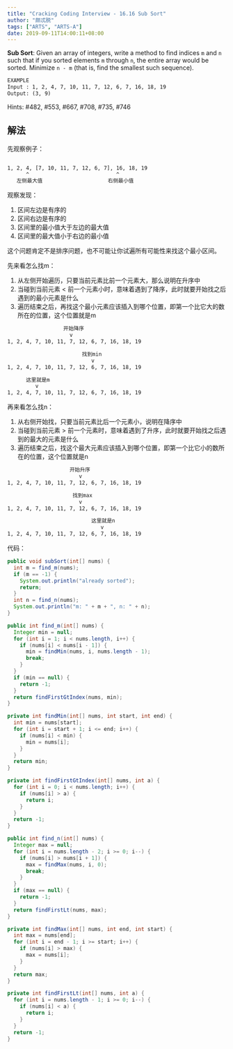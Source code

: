 ```yaml
---
title: "Cracking Coding Interview - 16.16 Sub Sort"
author: "颇忒脱"
tags: ["ARTS", "ARTS-A"]
date: 2019-09-11T14:00:11+08:00
---
```


<!--more-->

**Sub Sort**: Given an array of integers, write a method to find indices `m` and `n` such that if you sorted elements `m` through `n`, the entire array would be sorted. Minimize `n - m` (that is, find the smallest such sequence).

```txt
EXAMPLE
Input : 1, 2, 4, 7, 10, 11, 7, 12, 6, 7, 16, 18, 19
Output: (3, 9)
```

Hints: #482, #553, #667, #708, #735, #746

## 解法

先观察例子：

```txt

1, 2, 4, [7, 10, 11, 7, 12, 6, 7], 16, 18, 19 
      ^                            ^
   左侧最大值                     右侧最小值
```

观察发现：

1. 区间左边是有序的
2. 区间右边是有序的
3. 区间里的最小值大于左边的最大值
4. 区间里的最大值小于右边的最小值

这个问题肯定不是排序问题，也不可能让你试遍所有可能性来找这个最小区间。

先来看怎么找m：

1. 从左侧开始遍历，只要当前元素比前一个元素大，那么说明在升序中
2. 当碰到当前元素 < 前一个元素小时，意味着遇到了降序，此时就要开始找之后遇到的最小元素是什么
3. 遍历结束之后，再找这个最小元素应该插入到哪个位置，即第一个比它大的数所在的位置，这个位置就是m

```txt
                  开始降序
                    v
1, 2, 4, 7, 10, 11, 7, 12, 6, 7, 16, 18, 19

                        找到min
                           v
1, 2, 4, 7, 10, 11, 7, 12, 6, 7, 16, 18, 19

      这里就是m
         v
1, 2, 4, 7, 10, 11, 7, 12, 6, 7, 16, 18, 19
```

再来看怎么找n：

1. 从右侧开始找，只要当前元素比后一个元素小，说明在降序中
2. 当碰到当前元素 > 前一个元素时，意味着遇到了升序，此时就要开始找之后遇到的最大的元素是什么
3. 遍历结束之后，找这个最大元素应该插入到哪个位置，即第一个比它小的数所在的位置，这个位置就是n

```txt
                    开始升序
                       v
1, 2, 4, 7, 10, 11, 7, 12, 6, 7, 16, 18, 19

                     找到max
                       v
1, 2, 4, 7, 10, 11, 7, 12, 6, 7, 16, 18, 19

                           这里就是n
                              v
1, 2, 4, 7, 10, 11, 7, 12, 6, 7, 16, 18, 19
```

代码：

```java
public void subSort(int[] nums) {
  int m = find_m(nums);
  if (m == -1) {
    System.out.println("already sorted");
    return;
  }
  int n = find_n(nums);
  System.out.println("m: " + m + ", n: " + n);
}

public int find_m(int[] nums) {
  Integer min = null;
  for (int i = 1; i < nums.length, i++) {
    if (nums[i] < nums[i - 1]) {
      min = findMin(nums, i, nums.length - 1);
      break;
    }
  }
  if (min == null) {
    return -1;
  }
  return findFirstGtIndex(nums, min);
}

private int findMin(int[] nums, int start, int end) {
  int min = nums[start];
  for (int i = start + 1; i <= end; i++) {
    if (nums[i] < min) {
      min = nums[i];
    }
  }
  return min;
}

private int findFirstGtIndex(int[] nums, int a) {
  for (int i = 0; i < nums.length; i++) {
    if (nums[i] > a) {
      return i;
    }
  }
  return -1;
}

public int find_n(int[] nums) {
  Integer max = null;
  for (int i = nums.length - 2; i >= 0; i--) {
    if (nums[i] > nums[i + 1]) {
      max = findMax(nums, i, 0);
      break;
    }
  }
  if (max == null) {
    return -1;
  }
  return findFirstLt(nums, max);
}

private int findMax(int[] nums, int end, int start) {
  int max = nums[end];
  for (int i = end - 1; i >= start; i++) {
    if (nums[i] > max) {
      max = nums[i];
    }
  }
  return max;
}

private int findFirstLt(int[] nums, int a) {
  for (int i = nums.length - 1; i >= 0; i--) {
    if (nums[i] < a) {
      return i;
    }
  }
  return -1;
}
```

